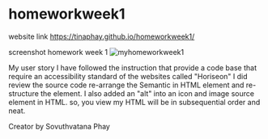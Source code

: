 # homeworkweek1
website link https://tinaphay.github.io/homeworkweek1/

screenshot homework week 1
![myhomeworkweek1](https://user-images.githubusercontent.com/88953599/130571106-eb9cca52-8c03-408d-b170-7b2a55535cf8.png)

My user story 
I have followed the instruction that provide a code base that require an accessibility standard of the websites called "Horiseon"
I did review the source code
re-arrange the Semantic in HTML element and re-structure the element.
I also added an "alt" into an icon and image source element in HTML. 
so, you view my HTML will be in subsequential order and neat. 

Creator by 
Sovuthvatana Phay
